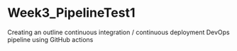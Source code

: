 # Week3_PipelineTest1
Creating an outline continuous integration / continuous deployment DevOps pipeline using GitHub actions

